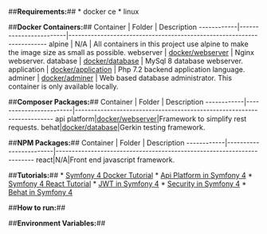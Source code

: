 
##**Requirements:**##
    * docker ce
    * linux

##**Docker Containers:**##
Container   | Folder                 | Description
------------|------------------------|-----------------------------------------------------------------------
alpine      | N/A                    | All containers in this project use alpine to make the image size as small as possible.
webserver   | [docker/webserver](https://github.com/denverprogrammer/SymfonyDocker/tree/master/docker/webserver) | Nginx webserver.
database    | [docker/database](https://github.com/denverprogrammer/SymfonyDocker/tree/master/docker/database) | MySql 8 database webserver.
application | [docker/application](https://github.com/denverprogrammer/SymfonyDocker/tree/master/docker/database) | Php 7.2 backend application language.
adminer     | [docker/adminer](https://github.com/denverprogrammer/SymfonyDocker/tree/master/docker/adminer) | Web based database administrator.  This container is only available locally.

##**Composer Packages:**##
    Container   | Folder                 | Description
    ------------|------------------------|-----------------------------------------------------------------------
    api platform|[docker/webserver](https://github.com/denverprogrammer/SymfonyDocker/tree/master/docker/webserver)|Framework to simplify rest requests.
    behat|[docker/database](https://github.com/denverprogrammer/SymfonyDocker/tree/master/docker/database)|Gerkin testing framework.

##**NPM Packages:**##
    Container   | Folder                 | Description
    ------------|------------------------|-----------------------------------------------------------------------
    react|N/A|Front end javascript framework.

##**Tutorials:**##
    * [Symfony 4 Docker Tutorial](https://knplabs.com/en/blog/how-to-dockerise-a-symfony-4-project) 
    * [Api Platform in Symfony 4](https://symfonycasts.com/screencast/symfony-rest/test-database) 
    * [Symfony 4 React Tutorial](https://auth0.com/blog/developing-modern-apps-with-symfony-and-react/#Running-your-React-and-Symfony-App) 
    * [JWT in Symfony 4](https://symfonycasts.com/screencast/symfony-rest4)
    * [Security in Symfony 4](https://symfonycasts.com/screencast/api-platform-security/test-reset-database#play)
    * [Behat in Symfony 4](https://blog.rafalmuszynski.pl/how-to-configure-behat-with-symfony-4/)

##**How to run:**##


##**Environment Variables:**##
